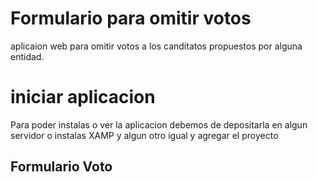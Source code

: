 # Formulario para omitir votos

<p>
    aplicaion web para omitir votos a los canditatos propuestos por alguna entidad.
</P>

# iniciar aplicacion 

<p> Para poder instalas o ver la aplicacion debemos de depositarla en algun servidor o instalas XAMP y algun
otro igual y agregar el proyecto</p>

## Formulario Voto

